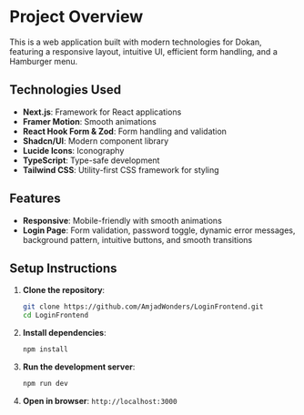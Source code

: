# Project Overview

This is a web application built with modern technologies for Dokan, featuring a responsive layout, intuitive UI, efficient form handling, and a Hamburger menu.

## Technologies Used
- **Next.js**: Framework for React applications
- **Framer Motion**: Smooth animations
- **React Hook Form & Zod**: Form handling and validation
- **Shadcn/UI**: Modern component library
- **Lucide Icons**: Iconography
- **TypeScript**: Type-safe development
- **Tailwind CSS**: Utility-first CSS framework for styling

## Features
- **Responsive**: Mobile-friendly with smooth animations
- **Login Page**: Form validation, password toggle, dynamic error messages, background pattern, intuitive buttons, and smooth transitions

## Setup Instructions
1. **Clone the repository**:
   ```bash
   git clone https://github.com/AmjadWonders/LoginFrontend.git
   cd LoginFrontend
   ```

2. **Install dependencies**:
   ```bash
   npm install
   ```

3. **Run the development server**:
   ```bash
   npm run dev
   ```

4. **Open in browser**: `http://localhost:3000`
